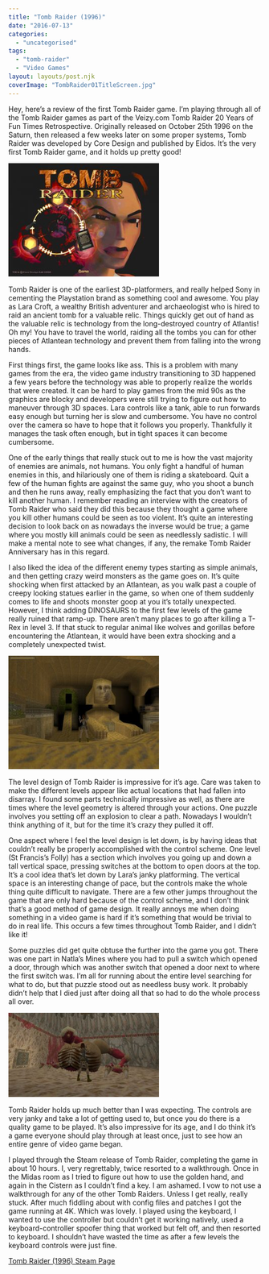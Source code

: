 ```yaml
---
title: "Tomb Raider (1996)"
date: "2016-07-13"
categories: 
  - "uncategorised"
tags: 
  - "tomb-raider"
  - "Video Games"
layout: layouts/post.njk
coverImage: "TombRaider01TitleScreen.jpg"
---
```


Hey, here’s a review of the first Tomb Raider game. I’m playing through all of the Tomb Raider games as part of the Veizy.com Tomb Raider 20 Years of Fun Times Retrospective. Originally released on October 25th 1996 on the Saturn, then released a few weeks later on some proper systems, Tomb Raider was developed by Core Design and published by Eidos. It’s the very first Tomb Raider game, and it holds up pretty good!

![Tomb Raider Title Screen](images/TombRaider01TitleScreen-300x225.jpg "Tomb Raider Title Screen")

Tomb Raider is one of the earliest 3D-platformers, and really helped Sony in cementing the Playstation brand as something cool and awesome. You play as Lara Croft, a wealthy British adventurer and archaeologist who is hired to raid an ancient tomb for a valuable relic. Things quickly get out of hand as the valuable relic is technology from the long-destroyed country of Atlantis! Oh my! You have to travel the world, raiding all the tombs you can for other pieces of Atlantean technology and prevent them from falling into the wrong hands.

First things first, the game looks like ass. This is a problem with many games from the era, the video game industry transitioning to 3D happened a few years before the technology was able to properly realize the worlds that were created. It can be hard to play games from the mid 90s as the graphics are blocky and developers were still trying to figure out how to maneuver through 3D spaces. Lara controls like a tank, able to run forwards easy enough but turning her is slow and cumbersome. You have no control over the camera so have to hope that it follows you properly. Thankfully it manages the task often enough, but in tight spaces it can become cumbersome.

One of the early things that really stuck out to me is how the vast majority of enemies are animals, not humans. You only fight a handful of human enemies in this, and hilariously one of them is riding a skateboard. Quit a few of the human fights are against the same guy, who you shoot a bunch and then he runs away, really emphasizing the fact that you don’t want to kill another human. I remember reading an interview with the creators of Tomb Raider who said they did this because they thought a game where you kill other humans could be seen as too violent. It’s quite an interesting decision to look back on as nowadays the inverse would be true; a game where you mostly kill animals could be seen as needlessly sadistic. I will make a mental note to see what changes, if any, the remake Tomb Raider Anniversary has in this regard.

I also liked the idea of the different enemy types starting as simple animals, and then getting crazy weird monsters as the game goes on. It’s quite shocking when first attacked by an Atlantean, as you walk past a couple of creepy looking statues earlier in the game, so when one of them suddenly comes to life and shoots monster goop at you it’s totally unexpected. However, I think adding DINOSAURS to the first few levels of the game really ruined that ramp-up. There aren’t many places to go after killing a T-Rex in level 3. If that stuck to regular animal like wolves and gorillas before encountering the Atlantean, it would have been extra shocking and a completely unexpected twist.

![Tomb Raider's City of Khamoon](images/TombRaider01Sphinx-300x225.jpg "Who said the graphics don't hold up?")

The level design of Tomb Raider is impressive for it’s age. Care was taken to make the different levels appear like actual locations that had fallen into disarray. I found some parts technically impressive as well, as there are times where the level geometry is altered through your actions. One puzzle involves you setting off an explosion to clear a path. Nowadays I wouldn’t think anything of it, but for the time it’s crazy they pulled it off.

One aspect where I feel the level design is let down, is by having ideas that couldn’t really be properly accomplished with the control scheme. One level (St Francis’s Folly) has a section which involves you going up and down a tall vertical space, pressing switches at the bottom to open doors at the top. It’s a cool idea that’s let down by Lara’s janky platforming. The vertical space is an interesting change of pace, but the controls make the whole thing quite difficult to navigate. There are a few other jumps throughout the game that are only hard because of the control scheme, and I don’t think that’s a good method of game design. It really annoys me when doing something in a video game is hard if it’s something that would be trivial to do in real life. This occurs a few times throughout Tomb Raider, and I didn’t like it!

Some puzzles did get quite obtuse the further into the game you got. There was one part in Natla’s Mines where you had to pull a switch which opened a door, through which was another switch that opened a door next to where the first switch was. I’m all for running about the entire level searching for what to do, but that puzzle stood out as needless busy work. It probably didn’t help that I died just after doing all that so had to do the whole process all over.

![Tomb Raider End Boss](images/TombRaider01Evolution-300x167.jpg "Lara Croft VS The peak of human evolution")

Tomb Raider holds up much better than I was expecting. The controls are very janky and take a lot of getting used to, but once you do there is a quality game to be played. It’s also impressive for its age, and I do think it’s a game everyone should play through at least once, just to see how an entire genre of video game began.

I played through the Steam release of Tomb Raider, completing the game in about 10 hours. I, very regrettably, twice resorted to a walkthrough. Once in the Midas room as I tried to figure out how to use the golden hand, and again in the Cistern as I couldn’t find a key. I am ashamed. I vow to not use a walkthrough for any of the other Tomb Raiders. Unless I get really, really stuck. After much fiddling about with config files and patches I got the game running at 4K. Which was lovely. I played using the keyboard, I wanted to use the controller but couldn’t get it working natively, used a keyboard-controller spoofer thing that worked but felt off, and then resorted to keyboard. I shouldn’t have wasted the time as after a few levels the keyboard controls were just fine.

[Tomb Raider (1996) Steam Page](http://store.steampowered.com/app/224960/Tomb_Raider_I/)
